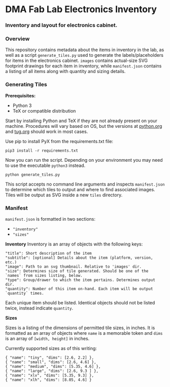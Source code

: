 # DMA Fab Lab Electronics Inventory
### Inventory and layout for electronics cabinet.

### Overview

This repository contains metadata about the items in inventory in the lab, as well as a script `generate_tiles.py` used to generate the labels/placeholders for items in the electronics cabinet. `images` contains actual-size SVG footprint drawings for each item in inventory, while `manifest.json` contains a listing of all items along with quantity and sizing details.

### Generating Tiles

**Prerequisites:**
- Python 3
- TeX or compatible distribution

Start by installing Python and TeX if they are not already present on your machine. Procedures will vary based on OS, but the versions at [python.org](https://www.python.org/) and [tug.org](http://www.tug.org/begin.html#install) should work in most cases.

Use pip to install PyX from the requirements.txt file:

```
pip3 install -r requirements.txt
```

Now you can run the script. Depending on your environment you may need to use the executable `python3` instead.

```
python generate_tiles.py
```

This script accepts no command line arguments and inspects `manifest.json` to determine which tiles to output and where to find associated images. Tiles will be output as SVG inside a new `tiles` directory.


### Manifest

`manifest.json` is formatted in two sections:
- `"inventory"`
- `"sizes"`

**Inventory**
Inventory is an array of objects with the following keys:

```
"title": Short description of the item
"subtitle": [optional] Details about the item (platform, version, etc.)
"image": Path to an svg thumbnail. Relative to 'images' dir.
"size": Determines size of tile generated. Should be one of the `names` from sizes listing, below.
"type": Group/drawer to which the item pertains. Determines output dir.
"quantity": Number of this item on-hand. Each item will be output `quantity` times.
```

Each unique item should be listed. Identical objects should not be listed twice, instead indicate `quantity`.


**Sizes**

Sizes is a listing of the dimensions of permitted tile sizes, in inches. It is formatted as an array of objects where `name` is a memorable token and `dims` is an array of `[width, height]` in inches.

Currently supported sizes as of this writing:

```
{ "name": "tiny", "dims": [2.6, 2.2] },
{ "name": "small", "dims": [2.6, 4.6] },
{ "name": "medium", "dims": [5.35, 4.6] },
{ "name": "large", "dims": [2.6, 9.3 ] },
{ "name": "xlv", "dims": [5.35, 9.3] },
{ "name": "xlh", "dims": [8.05, 4.6] }
```
